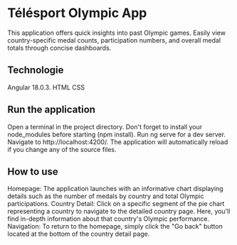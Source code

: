 # Télésport Olympic App


This application offers quick insights into past Olympic games. Easily view country-specific medal counts, participation numbers, and overall medal totals through concise dashboards.

## Technologie
Angular 18.0.3.
HTML
CSS

## Run the application

Open a terminal in the project directory. Don't forget to install your node_modules before starting (npm install). Run ng serve for a dev server. Navigate to http://localhost:4200/. The application will automatically reload if you change any of the source files.

## How to use

Homepage: The application launches with an informative chart displaying details such as the number of medals by country and total Olympic participations.
Country Detail: Click on a specific segment of the pie chart representing a country to navigate to the detailed country page. Here, you'll find in-depth information about that country's Olympic performance.
Navigation: To return to the homepage, simply click the "Go back" button located at the bottom of the country detail page.

<!-- ## Where to start

As you can see, an architecture has already been defined for the project. It is just a suggestion, you can choose to use your own. The predefined architecture includes (in addition to the default angular architecture) the following:

- `components` folder: contains every reusable components
- `pages` folder: contains components used for routing
- `core` folder: contains the business logic (`services` and `models` folders)

I suggest you to start by understanding this starter code. Pay an extra attention to the `app-routing.module.ts` and the `olympic.service.ts`.

Once mastered, you should continue by creating the typescript interfaces inside the `models` folder. As you can see I already created two files corresponding to the data included inside the `olympic.json`. With your interfaces, improve the code by replacing every `any` by the corresponding interface.

You're now ready to implement the requested features.

Good luck! -->
